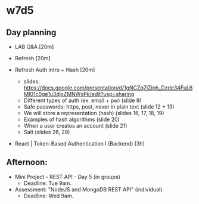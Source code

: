 

# w7d5

<!--
@todo: record video "the concern on user's security + bcrypt" (1h)
-->



## Day planning

- LAB Q&A [20m]

- Refresh [20m]

- Refresh Auth intro + Hash [20m]
    - slides: https://docs.google.com/presentation/d/1gNCZq7lZiph_Dzde34FuL6MI01c0ge1u3djxZMNWxPk/edit?usp=sharing
    - Different types of auth (ex. email + pw) (slide 9)
    - Safe passwords: https, post, never in plain text  (slide 12 + 13)
    - We will store a representation (hash) (slides 16, 17, 18, 19)
    - Examples of hash algorithms  (slide 20)
    - When a user creates an account  (slide 21)
    - Salt  (slides 26, 28)


- React | Token-Based Authentication I (Backend) [3h]




## Afternoon:

- Mini Project - REST API - Day 5 (in groups)
    - Deadline: Tue 9am.
- Assessment: "NodeJS and MongoDB REST API" (individual)
    - Deadline: Wed 9am.

<!-- Recommended: finish both things by Monday -->
